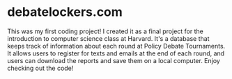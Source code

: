 debatelockers.com
================

This was my first coding project! I created it as a final project for the introduction to computer science class at Harvard.
It's a database that keeps track of information about each round at Policy Debate Tournaments. It allows users to register for texts and emails at the end of each round, and users can download the reports and save them on a local computer.
Enjoy checking out the code!
